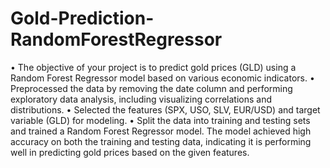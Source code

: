 # Gold-Prediction-RandomForestRegressor

• The objective of your project is to predict gold prices (GLD) using a Random Forest Regressor model based on various economic indicators. 
• Preprocessed the data by removing the date column and performing exploratory data analysis, including visualizing correlations and distributions.
• Selected the features (SPX, USO, SLV, EUR/USD) and target variable (GLD) for modeling.
• Split the data into training and testing sets and trained a Random Forest Regressor model. The model achieved high accuracy on both the training and testing data, indicating it is performing well in predicting gold prices based on the given features.
